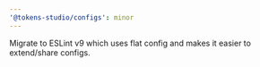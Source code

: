 ```yaml
---
'@tokens-studio/configs': minor
---
```


Migrate to ESLint v9 which uses flat config and makes it easier to extend/share configs.
